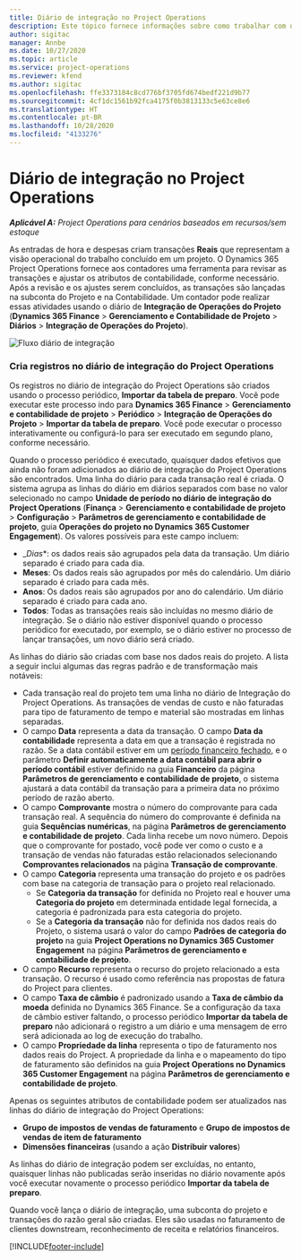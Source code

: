 ```yaml
---
title: Diário de integração no Project Operations
description: Este tópico fornece informações sobre como trabalhar com o diário de integração no Project Operations.
author: sigitac
manager: Annbe
ms.date: 10/27/2020
ms.topic: article
ms.service: project-operations
ms.reviewer: kfend
ms.author: sigitac
ms.openlocfilehash: ffe3373184c8cd776bf3705fd674bedf221d9b77
ms.sourcegitcommit: 4cf1dc1561b92fca4175f0b3813133c5e63ce8e6
ms.translationtype: HT
ms.contentlocale: pt-BR
ms.lasthandoff: 10/28/2020
ms.locfileid: "4133276"
---
```

# <a name="integration-journal-in-project-operations"></a>Diário de integração no Project Operations

_**Aplicável A:** Project Operations para cenários baseados em recursos/sem estoque_

As entradas de hora e despesas criam transações **Reais** que representam a visão operacional do trabalho concluído em um projeto. O Dynamics 365 Project Operations fornece aos contadores uma ferramenta para revisar as transações e ajustar os atributos de contabilidade, conforme necessário. Após a revisão e os ajustes serem concluídos, as transações são lançadas na subconta do Projeto e na Contabilidade. Um contador pode realizar essas atividades usando o diário de **Integração de Operações do Projeto** (**Dynamics 365 Finance** > **Gerenciamento e Contabilidade de Projeto** > **Diários** > **Integração de Operações do Projeto**).

![Fluxo diário de integração](./media/IntegrationJournal.png)

### <a name="create-records-in-the-project-operations-integration-journal"></a>Cria registros no diário de integração do Project Operations

Os registros no diário de integração do Project Operations são criados usando o processo periódico, **Importar da tabela de preparo**. Você pode executar este processo indo para **Dynamics 365 Finance** > **Gerenciamento e contabilidade de projeto** > **Periódico** > **Integração de Operações do Projeto** > **Importar da tabela de preparo**. Você pode executar o processo interativamente ou configurá-lo para ser executado em segundo plano, conforme necessário.

Quando o processo periódico é executado, quaisquer dados efetivos que ainda não foram adicionados ao diário de integração do Project Operations são encontrados. Uma linha do diário para cada transação real é criada.
O sistema agrupa as linhas do diário em diários separados com base no valor selecionado no campo **Unidade de período no diário de integração do Project Operations** (**Finança** > **Gerenciamento e contabilidade de projeto** > **Configuração** > **Parâmetros de gerenciamento e contabilidade de projeto**, guia **Operações do projeto no Dynamics 365 Customer Engagement**). Os valores possíveis para este campo incluem:

  - _*Dias**: os dados reais são agrupados pela data da transação. Um diário separado é criado para cada dia.
  - **Meses**: Os dados reais são agrupados por mês do calendário. Um diário separado é criado para cada mês.
  - **Anos**: Os dados reais são agrupados por ano do calendário. Um diário separado é criado para cada ano.
  - **Todos**: Todas as transações reais são incluídas no mesmo diário de integração. Se o diário não estiver disponível quando o processo periódico for executado, por exemplo, se o diário estiver no processo de lançar transações, um novo diário será criado.

As linhas do diário são criadas com base nos dados reais do projeto. A lista a seguir inclui algumas das regras padrão e de transformação mais notáveis:

  - Cada transação real do projeto tem uma linha no diário de Integração do Project Operations. As transações de vendas de custo e não faturadas para tipo de faturamento de tempo e material são mostradas em linhas separadas.
  - O campo **Data** representa a data da transação. O campo **Data da contabilidade** representa a data em que a transação é registrada no razão. Se a data contábil estiver em um [período financeiro fechado](https://docs.microsoft.com/dynamics365/finance/general-ledger/close-general-ledger-at-period-end), e o parâmetro **Definir automaticamente a data contábil para abrir o período contábil** estiver definido na guia **Financeiro** da página **Parâmetros de gerenciamento e contabilidade de projeto**, o sistema ajustará a data contábil da transação para a primeira data no próximo período de razão aberto.
  - O campo **Comprovante** mostra o número do comprovante para cada transação real. A sequência do número do comprovante é definida na guia **Sequências numéricas**, na página **Parâmetros de gerenciamento e contabilidade de projeto**. Cada linha recebe um novo número. Depois que o comprovante for postado, você pode ver como o custo e a transação de vendas não faturadas estão relacionados selecionando **Comprovantes relacionados** na página **Transação de comprovante**.
  - O campo **Categoria** representa uma transação do projeto e os padrões com base na categoria de transação para o projeto real relacionado.
    - Se **Categoria da transação** for definida no Projeto real e houver uma **Categoria do projeto** em determinada entidade legal fornecida, a categoria é padronizada para esta categoria do projeto.
    - Se a **Categoria da transação** não for definida nos dados reais do Projeto, o sistema usará o valor do campo **Padrões de categoria do projeto** na guia **Project Operations no Dynamics 365 Customer Engagement** na página **Parâmetros de gerenciamento e contabilidade de projeto**.
  - O campo **Recurso** representa o recurso do projeto relacionado a esta transação. O recurso é usado como referência nas propostas de fatura do Project para clientes.
  - O campo **Taxa de câmbio** é padronizado usando a **Taxa de câmbio da moeda** definida no Dynamics 365 Finance. Se a configuração da taxa de câmbio estiver faltando, o processo periódico **Importar da tabela de preparo** não adicionará o registro a um diário e uma mensagem de erro será adicionada ao log de execução do trabalho.
  - O campo **Propriedade da linha** representa o tipo de faturamento nos dados reais do Project. A propriedade da linha e o mapeamento do tipo de faturamento são definidos na guia **Project Operations no Dynamics 365 Customer Engagement** na página **Parâmetros de gerenciamento e contabilidade de projeto**.

Apenas os seguintes atributos de contabilidade podem ser atualizados nas linhas do diário de integração do Project Operations:

- **Grupo de impostos de vendas de faturamento** e **Grupo de impostos de vendas de item de faturamento**
- **Dimensões financeiras** (usando a ação **Distribuir valores**)

As linhas do diário de integração podem ser excluídas, no entanto, quaisquer linhas não publicadas serão inseridas no diário novamente após você executar novamente o processo periódico **Importar da tabela de preparo**.

Quando você lança o diário de integração, uma subconta do projeto e transações do razão geral são criadas. Eles são usadas no faturamento de clientes downstream, reconhecimento de receita e relatórios financeiros.


[!INCLUDE[footer-include](../includes/footer-banner.md)]